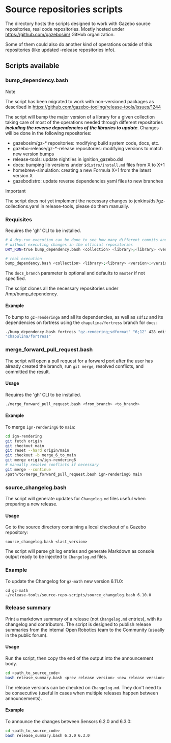 # Source repositories scripts

The directory hosts the scripts designed to work with Gazebo source
repositories, real code repositories. Mostly hosted under
https://github.com/gazebosim/ GitHub organization.

Some of them could also do another kind of operations outside of
this repositories (like updated -release repositories info).

## Scripts available

### bump_dependency.bash

> [!NOTE]
> The script has been migrated to work with non-versioned packages as
> described in https://github.com/gazebo-tooling/release-tools/issues/1244

The script will bump the major version of a library for a given collection taking
care of most of the operations needed through different repositories ***including the
reverse dependencies of the libraries to update***. Changes will be done in the following
repositories:

* gazebosim/gz-* repositories: modifying build system code, docs, etc.
* gazebo-release/gz-*-release repositories: modifying versions to match new version bumps
* release-tools: update nightlies in ignition_gazebo.dsl
* docs: bumping lib versions under `$distro/install.md` files from X to X+1
* homebrew-simulation: creating a new Formula X+1 from the latest version X
* gazebodistro: update reverse dependencies yaml files to new branches

> [!IMPORTANT]
> The script does not yet implement the necessary changes to jenkins/dsl/gz-collections.yaml in
> release-tools, please do them manually.

### Requisites

Requires the 'gh' CLI to be installed.

```bash
# A dry-run execution can be done to see how many different commits and pushes will be done
# without executing changes in the official repositories
DRY_RUN=true bump_dependency.bash <collection> <library>;<library> <version>;<version> <issue_number> <prev_collection> [<docs_branch>]

# real execution
bump_dependency.bash <collection> <library>;<library> <version>;<version> <issue_number> <prev_collection> [<docs_branch>]
```

The `docs_branch` parameter is optional and defaults to `master` if not specified.

The script clones all the necessary repositories under /tmp/bump_dependency.

#### Example

To bump to `gz-rendering6` and all its dependencies, as well as `sdf12` and
its dependencies on fortress using the `chapulina/fortress` branch for `docs`:

```bash
./bump_dependency.bash fortress "gz-rendering;sdformat" "6;12" 428 edifice
"chapulina/fortress"
```

### merge_forward_pull_request.bash

The script will open a pull request for a forward port after the user has
already created the branch, run `git merge`, resolved conflicts, and committed
the result.

#### Usage

Requires the 'gh' CLI to be installed.
```bash
./merge_forward_pull_request.bash <from_branch> <to_branch>
```

#### Example

To merge `ign-rendering6` to `main`:

```bash
cd ign-rendering
git fetch origin
git checkout main
git reset --hard origin/main
git checkout -b merge_6_to_main
git merge origin/ign-rendering6
# manually resolve conflicts if necessary
git merge --continue
/path/to/merge_forward_pull_request.bash ign-rendering6 main
```

### source_changelog.bash

The script will generate updates for `Changelog.md` files useful when preparing a
new release.

#### Usage

Go to the source directory containing a local checkout of a Gazebo repository:

```
source_changelog.bash <last_version>
```

The script will parse git log entries and generate Markdown as console output
ready to be injected to `Changelog.md` files.

### Example

To update the Changelog for `gz-math` new version 6.11.0:

```
cd gz-math
~/release-tools/source-repo-scripts/source_changelog.bash 6.10.0
```

### Release summary

Print a markdown summary of a release (not `Changelog.md` entries), with its
changelog and contributors. The script is designed to publish release summaries
from the internal Open Robotics team to the Community (usually in the public forum).

#### Usage

Run the script, then copy the end of the output into the announcement body.

```bash
cd <path_to_source_code>
bash release_summary.bash <prev release version> <new release version>
```

The release versions can be checked on `Changelog.md`. They don't need to be
consecutive (useful in cases when multiple releases happen between announcements).

#### Example

To announce the changes between Sensors 6.2.0 and 6.3.0:

```bash
cd <path_to_source_code>
bash release_summary.bash 6.2.0 6.3.0
